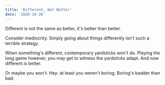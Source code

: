 ```yaml
---
title: 'Different, Not Better'
date: '2020-10-26'
---
```


Different is not the same as better, it's better than better.

Consider mediocrity. Simply going about things differently isn't such a terrible strategy.

When something's different, contemporary yardsticks won't do. Playing the long game however, you may get to witness the yardsticks adapt. And now different _is_ better.

Or maybe you won't. Hey: at least you weren't boring. Boring's badder than bad.
